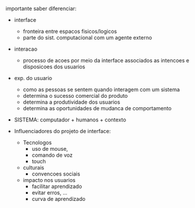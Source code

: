importante saber diferenciar:
- interface
    - fronteira entre espacos fisicos/logicos
    - parte do sist. computacional com um agente externo
- interacao
    - processo de acoes por meio da interface associados as intencoes e disposicoes dos usuarios
- exp. do usuario
    - como as pessoas se sentem quando interagem com um sistema
    - determina o sucesso comercial do produto
    - determina a produtividade dos usuarios
    - determina as oportunidades de mudanca de comportamento

- SISTEMA: computador + humanos + contexto
- Influenciadores do projeto de interface:
    - Tecnologos
        - uso de mouse,
        - comando de voz
        - touch
    - culturais
        - convencoes sociais
    - impacto nos usuarios 
        - facilitar aprendizado
        - evitar erros, ...
        - curva de aprendizado

